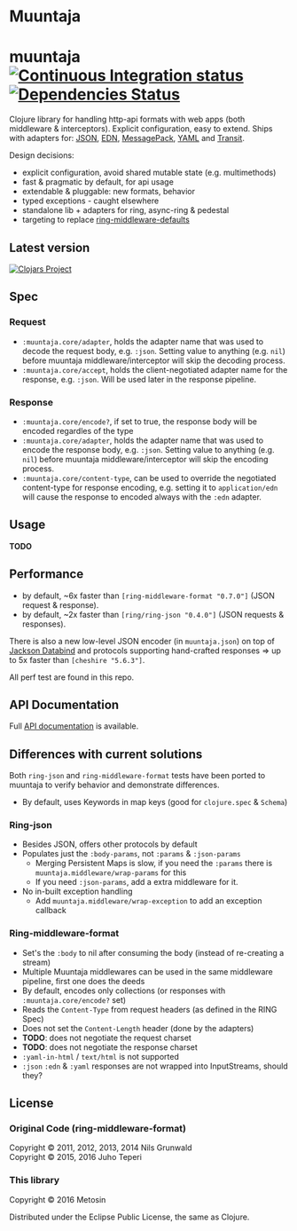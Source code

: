 # Muuntaja

# muuntaja [![Continuous Integration status](https://secure.travis-ci.org/metosin/muuntaja.png)](http://travis-ci.org/metosin/muuntaja) [![Dependencies Status](http://jarkeeper.com/metosin/muuntaja/status.svg)](http://jarkeeper.com/metosin/muuntaja)

Clojure library for handling http-api formats with web apps (both middleware & interceptors). Explicit configuration, easy to
extend. Ships with adapters for: [JSON](http://www.json.org/), [EDN](https://github.com/edn-format/edn),
[MessagePack](http://msgpack.org/), [YAML](http://yaml.org/) and [Transit](https://github.com/cognitect/transit-format).

Design decisions:

- explicit configuration, avoid shared mutable state (e.g. multimethods)
- fast & pragmatic by default, for api usage
- extendable & pluggable: new formats, behavior
- typed exceptions - caught elsewhere
- standalone lib + adapters for ring, async-ring & pedestal
- targeting to replace [ring-middleware-defaults](https://github.com/ngrunwald/ring-middleware-format)

## Latest version

[![Clojars Project](http://clojars.org/metosin/muuntaja/latest-version.svg)](http://clojars.org/metosin/muuntaja)

## Spec

### Request

* `:muuntaja.core/adapter`, holds the adapter name that was used to decode the request body, e.g. `:json`.
   Setting value to anything (e.g. `nil`) before muuntaja middleware/interceptor will skip the decoding process.
* `:muuntaja.core/accept`, holds the client-negotiated adapter name for the response, e.g. `:json`. Will be used
   later in the response pipeline.

### Response

* `:muuntaja.core/encode?`, if set to true, the response body will be encoded regardles of the type
* `:muuntaja.core/adapter`, holds the adapter name that was used to encode the response body, e.g. `:json`.
   Setting value to anything (e.g. `nil`) before muuntaja middleware/interceptor will skip the encoding process.
* `:muuntaja.core/content-type`, can be used to override the negotiated content-type for response encoding,
   e.g. setting it to `application/edn` will cause the response to encoded always with the `:edn` adapter.

## Usage

**TODO**

## Performance

* by default, ~6x faster than `[ring-middleware-format "0.7.0"]` (JSON request & response).
* by default, ~2x faster than `[ring/ring-json "0.4.0"]` (JSON requests & responses).

There is also a new low-level JSON encoder (in `muuntaja.json`) on top of 
[Jackson Databind](https://github.com/FasterXML/jackson-databind) and protocols supporting
hand-crafted responses => up to 5x faster than `[cheshire "5.6.3"]`.

All perf test are found in this repo.

## API Documentation

Full [API documentation](http://metosin.github.com/muuntaja) is available.

## Differences with current solutions

Both `ring-json` and `ring-middleware-format` tests have been ported to muuntaja to
verify behavior and demonstrate differences.

* By default, uses Keywords in map keys (good for `clojure.spec` & `Schema`)

### Ring-json

* Besides JSON, offers other protocols by default
* Populates just the `:body-params`, not `:params` & `:json-params`
  * Merging Persistent Maps is slow, if you need the `:params` there is `muuntaja.middleware/wrap-params` for this
  * If you need `:json-params`, add a extra middleware for it.
* No in-built exception handling
  * Add `muuntaja.middleware/wrap-exception` to add an exception callback

### Ring-middleware-format

* Set's the `:body` to nil after consuming the body (instead of re-creating a stream)
* Multiple Muuntaja middlewares can be used in the same middleware pipeline, first one does the deeds
* By default, encodes only collections (or responses with `:muuntaja.core/encode?` set)
* Reads the `Content-Type` from request headers (as defined in the  RING Spec)
* Does not set the `Content-Length` header (done by the adapters)
* **TODO**: does not negotiate the request charset
* **TODO**: does not negotiate the response charset
* `:yaml-in-html` / `text/html` is not supported
* `:json` `:edn` & `:yaml` responses are not wrapped into InputStreams, should they?

## License

### Original Code (ring-middleware-format)

Copyright &copy; 2011, 2012, 2013, 2014 Nils Grunwald<br>
Copyright &copy; 2015, 2016 Juho Teperi

### This library

Copyright &copy; 2016 Metosin

Distributed under the Eclipse Public License, the same as Clojure.

